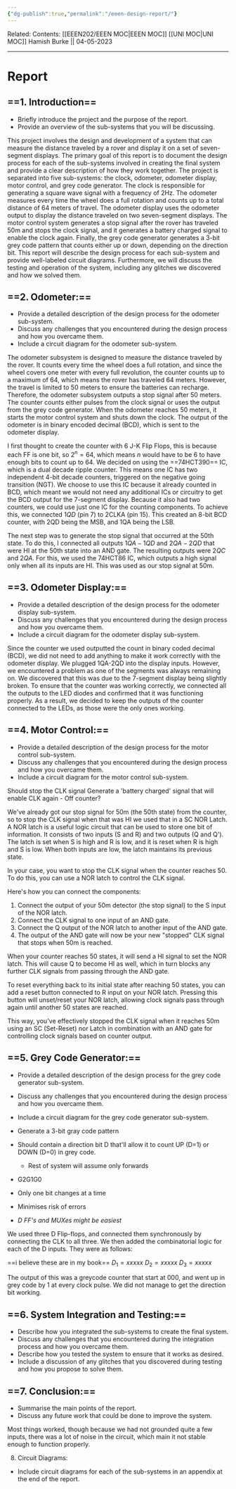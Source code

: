 ```yaml
---
{"dg-publish":true,"permalink":"/eeen-design-report/"}
---
```


Related: 
Contents: [[EEEN202/EEEN MOC\|EEEN MOC]]
[[UNI MOC\|UNI MOC]]
Hamish Burke || 04-05-2023
***

# Report

## ==1. Introduction==

-   Briefly introduce the project and the purpose of the report.
-   Provide an overview of the sub-systems that you will be discussing.

This project involves the design and development of a system that can measure the distance traveled by a rover and display it on a set of seven-segment displays. The primary goal of this report is to document the design process for each of the sub-systems involved in creating the final system and provide a clear description of how they work together. The project is separated into five sub-systems: the clock, odometer, odometer display, motor control, and grey code generator. The clock is responsible for generating a square wave signal with a frequency of 2Hz. The odometer measures every time the wheel does a full rotation and counts up to a total distance of 64 meters of travel. The odometer display uses the odometer output to display the distance traveled on two seven-segment displays. The motor control system generates a stop signal after the rover has traveled 50m and stops the clock signal, and it generates a battery charged signal to enable the clock again. Finally, the grey code generator generates a 3-bit grey code pattern that counts either up or down, depending on the direction bit. This report will describe the design process for each sub-system and provide well-labeled circuit diagrams. Furthermore, we will discuss the testing and operation of the system, including any glitches we discovered and how we solved them.

## ==2. Odometer:==

-   Provide a detailed description of the design process for the odometer sub-system.
-   Discuss any challenges that you encountered during the design process and how you overcame them.
-   Include a circuit diagram for the odometer sub-system.


The odometer subsystem is designed to measure the distance traveled by the rover. It counts every time the wheel does a full rotation, and since the wheel covers one meter with every full revolution, the counter counts up to a maximum of 64, which means the rover has traveled 64 meters. However, the travel is limited to 50 meters to ensure the batteries can recharge. Therefore, the odometer subsystem outputs a stop signal after 50 meters. The counter counts either pulses from the clock signal or uses the output from the grey code generator. When the odometer reaches 50 meters, it starts the motor control system and shuts down the clock. The output of the odometer is in binary encoded decimal (BCD), which is sent to the odometer display.

I first thought to create the counter with 6 J-K Flip Flops, this is because each FF is one bit, so $2^n=64$, which means $n$ would have to be 6 to have enough bits to count up to 64. We decided on using the ==74HCT390== IC, which is a dual decade ripple counter.  This means one IC has two independent 4-bit decade counters, triggered on the negative going transition (NGT). We choose to use this IC because it already counted in BCD, which meant we would not need any additional ICs or circuitry to get the BCD output for the 7-segment display. Because it also had two counters, we could use just one IC for the counting components. To achieve this, we connected $1QD$ (pin 7) to 2CLKA (pin 15). This created an 8-bit BCD counter, with 2QD being the MSB, and 1QA being the LSB.

The next step was to generate the stop signal that occurred at the 50th state. To do this, I connected all outputs $1QA-1QD$ and $2QA-2QD$ that were HI at the 50th state into an AND gate. The resulting outputs were $2QC$ and $2QA$. For this, we used the 74HCT86 IC, which outputs a high signal only when all its inputs are HI. This was used as our stop signal at 50m.

## ==3. Odometer Display:==

-   Provide a detailed description of the design process for the odometer display sub-system.
-   Discuss any challenges that you encountered during the design process and how you overcame them.
-   Include a circuit diagram for the odometer display sub-system.

Since the counter we used outputted the count in binary coded decimal (BCD), we did not need to add anything to make it work correctly with the odometer display. We plugged 1QA-2QD into the display inputs. However, we encountered a problem as one of the segments was always remaining on. We discovered that this was due to the 7-segment display being slightly broken. To ensure that the counter was working correctly, we connected all the outputs to the LED diodes and confirmed that it was functioning properly. As a result, we decided to keep the outputs of the counter connected to the LEDs, as those were the only ones working.

## ==4. Motor Control:==

-   Provide a detailed description of the design process for the motor control sub-system.
-   Discuss any challenges that you encountered during the design process and how you overcame them.
-   Include a circuit diagram for the motor control sub-system.


Should stop the CLK signal 
Generate a 'battery charged' signal that will enable CLK again
	- Off counter?




We've already got our stop signal for 50m (the 50th state) from the counter, so to stop the CLK signal when that was HI we used that in a SC NOR Latch. A NOR latch is a useful logic circuit that can be used to store one bit of information. It consists of two inputs (S and R) and two outputs (Q and Q'). The latch is set when S is high and R is low, and it is reset when R is high and S is low. When both inputs are low, the latch maintains its previous state.

In your case, you want to stop the CLK signal when the counter reaches 50. To do this, you can use a NOR latch to control the CLK signal.

Here's how you can connect the components:

1. Connect the output of your 50m detector (the stop signal) to the S input of the NOR latch.
2. Connect the CLK signal to one input of an AND gate.
3. Connect the Q output of the NOR latch to another input of the AND gate.
4. The output of the AND gate will now be your new "stopped" CLK signal that stops when 50m is reached.

When your counter reaches 50 states, it will send a HI signal to set the NOR latch. This will cause Q to become HI as well, which in turn blocks any further CLK signals from passing through the AND gate.

To reset everything back to its initial state after reaching 50 states, you can add a reset button connected to R input on your NOR latch. Pressing this button will unset/reset your NOR latch, allowing clock signals pass through again until another 50 states are reached.

This way, you've effectively stopped the CLK signal when it reaches 50m using an SC (Set-Reset) nor Latch in combination with an AND gate for controlling clock signals based on counter output.



## ==5. Grey Code Generator:==

-   Provide a detailed description of the design process for the grey code generator sub-system.
-   Discuss any challenges that you encountered during the design process and how you overcame them.
-   Include a circuit diagram for the grey code generator sub-system.

- Generate a 3-bit gray code pattern
- Should contain a direction bit D that'll allow it to count UP (D=1) or DOWN (D=0) in grey code.
	- Rest of system will assume only forwards
- G2G1G0
- Only one bit changes at a time
- Minimises risk of errors
- *D FF's and MUXes might be easiest*

We used three D Flip-flops, and connected them synchronously by connecting the CLK to all three. We then added the combinatorial logic for each of the D inputs. They were as follows:

==i believe these are in my book==
$D_1 = xxxxx$
$D_2 = xxxxx$
$D_3 = xxxxx$

The output of this was a greycode counter that start at 000, and went up in grey code by 1 at every clock pulse.
We did not manage to get the direction bit working. 

## ==6. System Integration and Testing:==

-   Describe how you integrated the sub-systems to create the final system.
-   Discuss any challenges that you encountered during the integration process and how you overcame them.
-   Describe how you tested the system to ensure that it works as desired.
-   Include a discussion of any glitches that you discovered during testing and how you propose to solve them.

## ==7. Conclusion:==

-   Summarise the main points of the report.
-   Discuss any future work that could be done to improve the system.

Most things worked, though because we had not grounded quite a few inputs, there was a lot of noise in the circuit, which main it not stable enough to function properly.

8.  Circuit Diagrams:

-   Include circuit diagrams for each of the sub-systems in an appendix at the end of the report.
